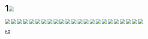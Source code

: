 # 1![](../img/49/00000001.jpg)
![](../img/49/00000002.jpg)
![](../img/49/00000003.jpg)
![](../img/49/00000004.jpg)
![](../img/49/00000005.jpg)
![](../img/49/00000006.jpg)
![](../img/49/00000007.jpg)
![](../img/49/00000008.jpg)
![](../img/49/00000009.jpg)
![](../img/49/00000010.jpg)
![](../img/49/00000011.jpg)
![](../img/49/00000012.jpg)
![](../img/49/00000013.jpg)
![](../img/49/00000014.jpg)
![](../img/49/00000015.jpg)
![](../img/49/00000016.jpg)
![](../img/49/00000017.jpg)
![](../img/49/00000018.jpg)
![](../img/49/00000019.jpg)
![](../img/49/00000020.jpg)
![](../img/49/00000021.jpg)
![](../img/49/00000022.jpg)
![](../img/49/00000023.jpg)
![](../img/49/00000024.jpg)

[50](../dir/50.md)
